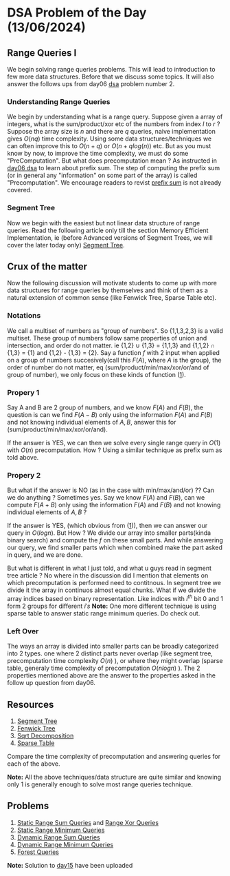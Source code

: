 # DSA Problem of the Day (13/06/2024)

## Range Queries I

We begin solving range queries problems. This will lead to introduction to few more data structures. Before that we discuss some topics. It will also answer the follows ups from day06 [dsa](../day06/dsa.md) problem number 2.

### Understanding Range Queries

We begin by understanding what is a range query. Suppose given a array of integers, what is the sum/product/xor etc of the numbers from index $l$ to $r$ ? Suppose the array size is $n$ and there are $q$ queries, naive implementation gives $O(nq)$ time complexity. Using some data structures/techniques we can often improve this to $O(n+q)$ or $O(n+qlog(n))$ etc. But as you must know by now, to improve the time complexity, we must do some "PreComputation". But what does precomputation mean ? As instructed in [day06 dsa](../day06/dsa.md) to learn about prefix sum. The step of computing the prefix sum (or in general any "information" on some part of the array) is called "Precomputation". We encourage readers to revist [prefix sum](https://www.geeksforgeeks.org/prefix-sum-array-implementation-applications-competitive-programming/) is not already covered.

### Segment Tree

Now we begin with the easiest but not linear data structure of range queries. Read the following article only till the section Memory Efficient Implementation, ie (before Advanced versions of Segment Trees, we will cover the later today only) [Segment Tree](https://cp-algorithms.com/data_structures/segment_tree.html).

## Crux of the matter

Now the following discussion will motivate students to come up with more data structures for range queries by themselves and think of them as a natural extension of common sense (like Fenwick Tree, Sparse Table etc).

### Notations

We call a multiset of numbers as "group of numbers". So {1,1,3,2,3} is a valid multiset. These group of numbers follow same properties of union and intersection, and order do not matter.
ie {1,2} ∪  {1,3} = {1,1,3} and {1,1,2} ∩ {1,3} = {1} and {1,2} - {1,3} = {2}. Say a function $f$ with 2 input when applied on a group of numbers succesively(call this $F(A)$, where $A$ is the group), the order of number do not matter, eq (sum/product/min/max/xor/or/and of group of number), we only focus on these kinds of function ([1]()).

### Propery 1

Say A and B are 2 group of numbers, and we know $F(A)$ and $F(B)$, the question is can we find $F(A-B)$ only using the information $F(A)$ and $F(B)$ and not knowing individual elements of $A,B$, answer this for (sum/product/min/max/xor/or/and).

If the answer is YES, we can then we solve every single range query in $O(1)$ with $O(n)$ precomputation. How ? Using a similar technique as prefix sum as told above.

### Propery 2

But what if the answer is NO (as in the case with min/max/and/or) ?? Can we do anything ? Sometimes yes. Say we know $F(A)$ and $F(B)$, can we compute $F(A+B)$ only using the information $F(A)$ and $F(B)$ and not knowing individual elements of $A,B$ ?

If the answer is YES, (which obvious from ([1]())), then we can answer our query in $O(logn)$. But How ? We divide our array into smaller parts(kinda binary search) and compute the $f$ on these small parts. And while answering our query, we find smaller parts which when combined make the part asked in query, and we are done.

But what is different in what I just told, and what u guys read in segment tree article ?
No where in the discussion did I mention that elements on which precomputation is performed need to contitnous. In segment tree we divide it the array in continuos almost equal chunks. What if we divide the array indices based on binary representation. Like indices with $i^{th}$ bit 0 and 1 form 2 groups for different $i's$
**Note:** One more different technique is using sparse table to answer static range minimum queries. Do check out.

### Left Over

The ways an array is divided into smaller parts can be broadly categorized into 2 types. one where 2 distinct parts never overlap (like segment tree, precomputation time complexity $O(n)$ ), or where they might overlap (sparse table, generaly time complexity of precomputation $O(nlogn)$ ).
The 2 properties mentioned above are the answer to the properties asked in the follow up question from day06.

## Resources

1. [Segment Tree](https://cp-algorithms.com/data_structures/segment_tree.html)
2. [Fenwick Tree](https://cp-algorithms.com/data_structures/fenwick.html)
3. [Sqrt Decomposition](https://cp-algorithms.com/data_structures/sqrt_decomposition.html)
4. [Sparse Table](https://cp-algorithms.com/data_structures/sparse-table.html)

Compare the time complexity of precomputation and answering queries for each of the above.

**Note:** All the above techniques/data structure are quite similar and knowing only 1 is generally enough to solve most range queries technique.

## Problems

1. [Static Range Sum Queries](https://cses.fi/problemset/task/1646) and [Range Xor Queries](https://cses.fi/problemset/task/1650)
2. [Static Range Minimum Queries](https://cses.fi/problemset/task/1647)
3. [Dynamic Range Sum Queries](https://cses.fi/problemset/task/1648)
4. [Dynamic Range Minimum Queries](https://cses.fi/problemset/task/1649)
5. [Forest Queries](https://cses.fi/problemset/task/1652)

**Note:** Solution to [day15](../day15) have been uploaded
